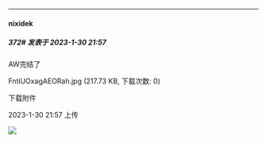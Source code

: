 
*****

####  nixidek  
##### 372#       发表于 2023-1-30 21:57

AW完结了

FntiUOxagAEORah.jpg
(217.73 KB, 下载次数: 0)

下载附件

2023-1-30 21:57 上传

<img src="https://img.saraba1st.com/forum/202301/30/215747a54q0ffw499w4a94.jpg" referrerpolicy="no-referrer">

